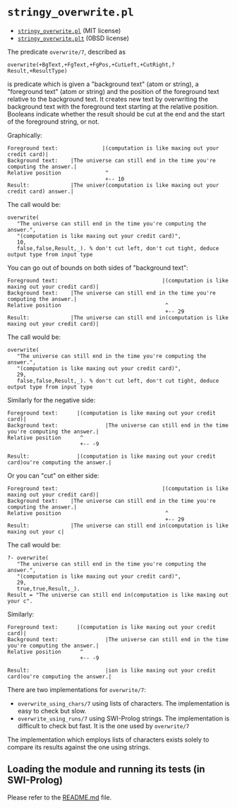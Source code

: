 # `stringy_overwrite.pl`

- [`stringy_overwrite.pl`](stringy_overwrite.pl) (MIT license) 
- [`stringy_overwrite.plt`](stringy_overwrite.plt) (0BSD license)

The predicate `overwrite/7`, described as 

```
overwrite(+BgText,+FgText,+FgPos,+CutLeft,+CutRight,?Result,+ResultType)
```

is predicate which is given a "background text" (atom or string), a "foreground text" (atom or string)
and the position of the foreground text relative to the background text. It creates
new text by overwriting the background text with the foreground text starting at the
relative position. Booleans indicate whether the result should be cut at the end and the start of
the foreground string, or not.

Graphically:

```
Foreground text:              |(computation is like maxing out your credit card)|
Background text:    |The universe can still end in the time you're computing the answer.|
Relative position              ^
                               +-- 10
Result:             |The univer(computation is like maxing out your credit card) answer.|
```

The call would be:

```
overwrite(
   "The universe can still end in the time you're computing the answer.",
   "(computation is like maxing out your credit card)",
   10,
   false,false,Result,_). % don't cut left, don't cut tight, deduce output type from input type
```

You can go out of bounds on both sides of "background text":

```
Foreground text:                                 |(computation is like maxing out your credit card)|
Background text:    |The universe can still end in the time you're computing the answer.|
Relative position                                 ^
                                                  +-- 29
Result:             |The universe can still end in(computation is like maxing out your credit card)|
```

The call would be:

```
overwrite(
   "The universe can still end in the time you're computing the answer.",
   "(computation is like maxing out your credit card)",
   29,
   false,false,Result,_). % don't cut left, don't cut tight, deduce output type from input type
```

Similarly for the negative side:

```
Foreground text:      |(computation is like maxing out your credit card)|
Background text:               |The universe can still end in the time you're computing the answer.|
Relative position      ^
                       +-- -9

Result:               |(computation is like maxing out your credit card)ou're computing the answer.|
```

Or you can "cut" on either side:

```
Foreground text:                                 |(computation is like maxing out your credit card)|
Background text:    |The universe can still end in the time you're computing the answer.|
Relative position                                 ^
                                                  +-- 29
Result:             |The universe can still end in(computation is like maxing out your c|
```

The call would be:

```
?- overwrite(
   "The universe can still end in the time you're computing the answer.",
   "(computation is like maxing out your credit card)",
   29,
   true,true,Result,_).
Result = "The universe can still end in(computation is like maxing out your c".
```

Similarly:

```
Foreground text:      |(computation is like maxing out your credit card)|
Background text:               |The universe can still end in the time you're computing the answer.|
Relative position      ^
                       +-- -9

Result:                        |ion is like maxing out your credit card)ou're computing the answer.|
```

There are two implementations for `overwrite/7`:

- `overwrite_using_chars/7` using lists of characters. The implementation is easy to check but slow.
- `overwrite_using_runs/7` using SWI-Prolog strings. The implementation is difficult to check but fast. It is the one used by `overwrite/7`

The implementation which employs lists of characters exists solely to compare its results
against the one using strings.

## Loading the module and running its tests (in SWI-Prolog)

Please refer to the [README.md](README.md) file.

